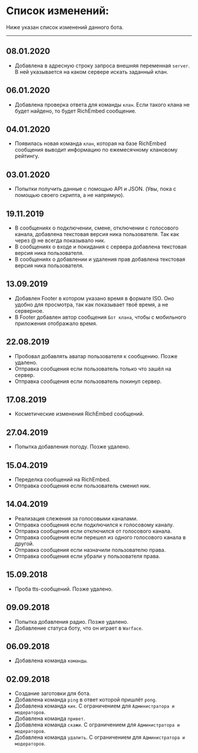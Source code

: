 # Список изменений:
Ниже указан список изменений данного бота.
***
## 08.01.2020
* Добавлена в адресную строку запроса внешняя переменная `server`. В ней указывается на каком сервере  искать заданный клан.

## 06.01.2020
* Добавлена проверка ответа для команды `клан`. Если такого клана не будет найдено, то будет RichEmbed сообщение.

## 04.01.2020
* Появилась новая команда `клан`, которая на базе RichEmbed сообщения выводит информацию по ежемесячному клановому рейтингу.

## 03.01.2020
* Попытки получить данные с помощью API и JSON. (Увы, пока с помощью своего скрипта, а не напрямую).

## 19.11.2019
* В сообщениях о подключении, смене, отключении с голосового канала, добавлена текстовая версия ника пользователя. Так как через @ не всегда показывало ник.
* В сообщениях о входе и покидания с сервера добавлена текстовая версия ника пользователя.
* В сообщениях о добавлении и удаления прав добавлена текстовая версия ника пользователя.

## 13.09.2019
* Добавлен Footer в котором указано время в формате ISO. Оно удобно для просмотра, так как показывает твоё время, а не серверное.
* В Footer добавлен автор сообщения `Бот клана`, чтобы с мобильного приложения отображало время.

## 22.08.2019
* Пробовал добавлять аватар пользователя к сообщению. Позже удалено.
* Отправка сообщения если пользователь только что зашёл на сервер.
* Отправка сообщения если пользователь покинул сервер.

## 17.08.2019
* Косметические изменения RichEmbed сообщений.

## 27.04.2019
* Попытка добавления погоду. Позже удалено.

## 15.04.2019
* Переделка сообщений на RichEmbed.
* Отправка сообщения если пользователь сменил ник.

## 14.04.2019
* Реализация слежения за голосовыми каналами.
* Отправка сообщения если подключился к голосовому каналу.
* Отправка сообщения если отключился от голосового канала.
* Отправка сообщения если перешел из одного голосового канала в другой.
* Отправка сообщения если назначили пользователю права.
* Отправка сообщения если убрали у пользователя права.

## 15.09.2018
* Проба tts-сообщений. Позже удалено.

## 09.09.2018
* Попытка добавления радио. Позже удалено.
* Добавление статуса боту, что он играет в `Warface`.

## 06.09.2018
* Добавлена команда `команды`.

## 02.09.2018
* Создание заготовки для бота.
* Добавлена команда `ping` в ответ которой пришлёт `pong`.
* Добавлена команда `кик`. С ограничением для `Администратора и модераторов`.
* Добавлена команда `привет`.
* Добавлена команда `скажи`. С ограничением для `Администратора и модераторов`.
* Добавлена команда `удалить`. С ограничением для `Администратора и модераторов`.

